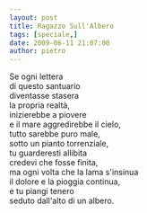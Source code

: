 ```yaml
---
layout: post
title: Ragazzo Sull'Albero
tags: [speciale,]
date: 2009-06-11 21:07:00
author: pietro
---
```

Se ogni lettera<br/>di questo santuario<br/>diventasse stasera<br/>la propria realtà,<br/>inizierebbe a piovere<br/>e il mare aggredirebbe il cielo,<br/>tutto sarebbe puro male,<br/>sotto un pianto torrenziale,<br/>tu guarderesti allibita<br/>credevi che fosse finita,<br/>ma ogni volta che la lama s'insinua<br/>il dolore e la pioggia continua,<br/>e tu piangi tenero<br/>seduto dall'alto di un albero.
